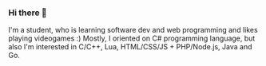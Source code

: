 ### Hi there 👋
I'm a student, who is learning software dev and web programming and likes playing videogames :)
Mostly, I oriented on C# programming language, but also I'm interested in C/C++, Lua, HTML/CSS/JS + PHP/Node.js, Java and Go.

<!--
**legion2809/legion2809** is a ✨ _special_ ✨ repository because its `README.md` (this file) appears on your GitHub profile.

Here are some ideas to get you started:

- 🔭 I’m currently working on ...
- 🌱 I’m currently learning ...
- 👯 I’m looking to collaborate on ...
- 🤔 I’m looking for help with ...
- 💬 Ask me about ...
- 📫 How to reach me: ...
- 😄 Pronouns: ...
- ⚡ Fun fact: ...
-->
